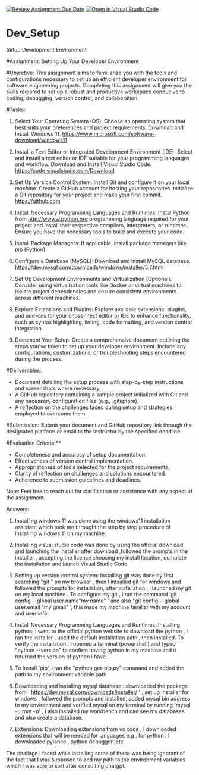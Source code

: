 [![Review Assignment Due Date](https://classroom.github.com/assets/deadline-readme-button-22041afd0340ce965d47ae6ef1cefeee28c7c493a6346c4f15d667ab976d596c.svg)](https://classroom.github.com/a/vbnbTt5m)
[![Open in Visual Studio Code](https://classroom.github.com/assets/open-in-vscode-2e0aaae1b6195c2367325f4f02e2d04e9abb55f0b24a779b69b11b9e10269abc.svg)](https://classroom.github.com/online_ide?assignment_repo_id=15282191&assignment_repo_type=AssignmentRepo)
# Dev_Setup
Setup Development Environment

#Assignment: Setting Up Your Developer Environment

#Objective:
This assignment aims to familiarize you with the tools and configurations necessary to set up an efficient developer environment for software engineering projects. Completing this assignment will give you the skills required to set up a robust and productive workspace conducive to coding, debugging, version control, and collaboration.

#Tasks:

1. Select Your Operating System (OS):
   Choose an operating system that best suits your preferences and project requirements. Download and Install Windows 11. https://www.microsoft.com/software-download/windows11

2. Install a Text Editor or Integrated Development Environment (IDE):
   Select and install a text editor or IDE suitable for your programming languages and workflow. Download and Install Visual Studio Code. https://code.visualstudio.com/Download
3. Set Up Version Control System:
   Install Git and configure it on your local machine. Create a GitHub account for hosting your repositories. Initialize a Git repository for your project and make your first commit. https://github.com

4. Install Necessary Programming Languages and Runtimes:
  Instal Python from http://wwww.python.org programming language required for your project and install their respective compilers, interpreters, or runtimes. Ensure you have the necessary tools to build and execute your code.

5. Install Package Managers:
   If applicable, install package managers like pip (Python).

6. Configure a Database (MySQL):
   Download and install MySQL database. https://dev.mysql.com/downloads/windows/installer/5.7.html

7. Set Up Development Environments and Virtualization (Optional):
   Consider using virtualization tools like Docker or virtual machines to isolate project dependencies and ensure consistent environments across different machines.

8. Explore Extensions and Plugins:
   Explore available extensions, plugins, and add-ons for your chosen text editor or IDE to enhance functionality, such as syntax highlighting, linting, code formatting, and version control integration.

9. Document Your Setup:
    Create a comprehensive document outlining the steps you've taken to set up your developer environment. Include any configurations, customizations, or troubleshooting steps encountered during the process. 

#Deliverables:
- Document detailing the setup process with step-by-step instructions and screenshots where necessary.
- A GitHub repository containing a sample project initialized with Git and any necessary configuration files (e.g., .gitignore).
- A reflection on the challenges faced during setup and strategies employed to overcome them.

#Submission:
Submit your document and GitHub repository link through the designated platform or email to the instructor by the specified deadline.

#Evaluation Criteria:**
- Completeness and accuracy of setup documentation.
- Effectiveness of version control implementation.
- Appropriateness of tools selected for the project requirements.
- Clarity of reflection on challenges and solutions encountered.
- Adherence to submission guidelines and deadlines.

Note: Feel free to reach out for clarification or assistance with any aspect of the assignment.




Answers:
1. Installing windows 11 was done using the windows11 installation assistant which took me throught the step by step procedure of installing windows 11 on my machine.

2. Installing visual studio code was done by using the official download and launching the installer after download ,followed the prompts in the installer , accepting the license choosing my  install location, complete the installation and launch Visual Studio Code.

3. Setting up version control system: Installing git was done by first searching "git " on my browser , then I intsalled git for windows and followed the prompts for installation, after installation , i launched my git on my local machine .
To configure my git , I ran the command 'git config --global user.name"my name" ' and also "git config --global user.email "my gmail" ', this made my machine familiar with my account and user info.

4.  Install Necessary Programming Languages and Runtimes: Installing python; I went to the official python website to download the python , I ran the installer , used the default installation path , then installed. To verify the installation , i opened a terminal (powershell) and typed "python --version" to confirm having python in my machine and it returned the version of python i have. 

5. To install 'pip', i ran the "python get-pip.py" command and added the path to my environment variable path

6. Downloading and installing mysql database : downloaded the package from ' https://dev.mysql.com/downloads/installer/ ' , set up installer for windows , followed the prompts and installed, added mysql bin address to my environment and verified mysql on my terminal by running 'mysql -u root -p' , I also installed my workbench and can see my databases and also create a database.

7. Extensions: Downloading extensions from vs code , I downloaded extensions that will be needed for languages e.g , for python , I downloaded pylance , python debugger ,etc. 


The challage I faced while installing some of these was being ignorant of the fact that I was supposed  to add my path to the environment variables which I was able to sort after consulting chatgpt.











